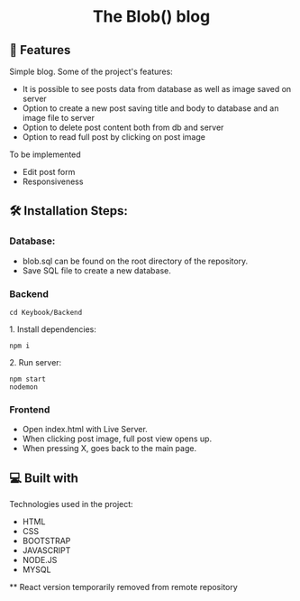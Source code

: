 <h1 align="center" id="title">The Blob() blog</h1>
  
<h2>🧐 Features</h2>

Simple blog. Some of the project's features:

*   It is possible to see posts data from database as well as image saved on server
*   Option to create a new post saving title and body to database and an image file to server
*   Option to delete post content both from db and server
*   Option to read full post by clicking on post image

To be implemented
*  Edit post form
*  Responsiveness

<h2>🛠️ Installation Steps:</h2>

### Database:
*  blob.sql can be found on the root directory of the repository. 
*  Save SQL file to create a new database. 

### Backend

```
cd Keybook/Backend
```

<p>1. Install dependencies:</p>

```
npm i
```

<p>2. Run server:</p>

```
npm start 
nodemon
```

### Frontend
* Open index.html with Live Server.
* When clicking post image, full post view opens up.
* When pressing X, goes back to the main page.

<h2>💻 Built with</h2>

Technologies used in the project:

*   HTML
*   CSS
*   BOOTSTRAP
*   JAVASCRIPT
*   NODE.JS
*   MYSQL


** React version temporarily removed from remote repository